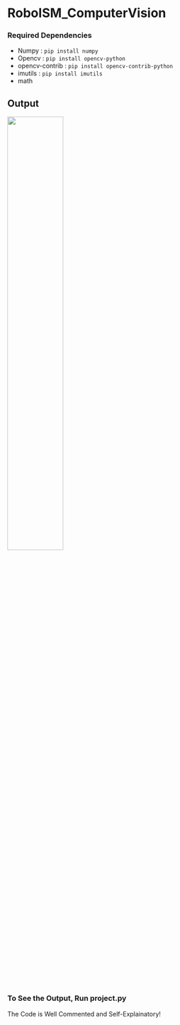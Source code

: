 # RoboISM_ComputerVision

### Required Dependencies
- Numpy : `pip install numpy`
- Opencv : `pip install opencv-python`
- opencv-contrib : `pip install opencv-contrib-python`
- imutils : `pip install imutils`
- math


## Output
<img width="50%" height="50%" src="https://user-images.githubusercontent.com/96562370/180655905-332ef180-1224-4483-bd31-4a408a31cb1e.png">

### To See the Output, Run project.py
The Code is Well Commented and Self-Explainatory!
